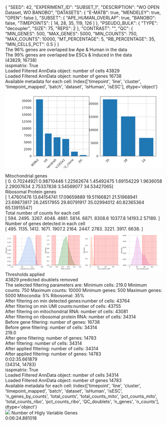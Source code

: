 {
  "SEED": 42,
  "EXPERIMENT_ID": "SUBSET_1",
  "DESCRIPTION": "WO OPEN Dataset, WO BANOBO",
  "DATASETS": {
    "E-MATB": true,
    "MENDELEY": true,
    "OPEN": false
  },
  "SUBSET": {
    "APE_HUMAN_OVERLAP": true,
    "BANOBO": false,
    "TIMEPOINTS": [
      14,
      28,
      35,
      119,
      126
    ]
  },
  "PSEUDO_BULK": {
    "TYPE": "decoupler",
    "SIZE": 75,
    "REPS": 2
  },
  "CONTRAST": "",
  "QC": {
    "MIN_GENES": 500,
    "MAX_GENES": 5000,
    "MIN_COUNTS": 750,
    "MAX_COUNTS": 10000,
    "MT_PERCENTAGE": 5,
    "RB_PERCENTAGE": 35,
    "MIN_CELLS_PCT": 0.5
  }
}  
The 96% genes are overlaped bw Ape & Human in the data  
The 99% genes are overlaped bw ESCs & Induced in the data  
(43829, 16738)  
isspmatrix: True  
Loaded Filtered AnnData object: number of cells 43829  
Loaded Filtered AnnData object: number of genes 16738  
Available metadata for each cell:  Index(['timepoint', 'line', 'cluster', 'timepoint_mapped', 'batch', 'dataset',
       'isHuman', 'isESC'],
      dtype='object')  
![](./appendix/linetimebar.png)
  
Mitochondrial genes  
[ 0.          0.70244921  0.98710446  1.22562674  1.45492475  1.69154229
  1.9636058   2.29007634  2.75337838  3.54569077 34.53427065]  
Ribosomal Protein genes  
[ 1.47601476 13.64154741 17.09659889 19.51166821 21.51968941 23.69873817
 26.24517955 29.80791917 35.02994012 40.82365364 65.13915547]  
Total number of counts for each cell  
[  594.   2495.   3267.   4048.   4881.   5814.   6871.   8308.6 10377.8
 14193.2 57189. ]  
Number of genes detected in each cell  
[ 495.  1135.  1412.  1671.  1907.2 2164.  2447.  2783.  3221.  3917.
 6638. ]  
![](./appendix/QC_thresholds.png)
Thresholds applied  
43829 predicted doublets removed  
The selected filtering parameters are: 
 Minimum cells: 219.0
 Minimum counts: 750
 Maximum counts: 10000
 Minimum genes: 500
 Maximum genes: 5000
 Mitocondia: 5%
 Ribosomal: 35%  
After filtering on min detected genes:number of cells: 43764  
After filtering on min UMI counts:number of cells: 43755  
After filtering on mitochondrial RNA: number of cells: 43081  
After filtering on ribosomal protein RNA: number of cells: 34314  
Before gene filtering: number of genes: 16738  
Before gene filtering: number of cells: 34314  
219.0  
After gene filtering: number of genes: 14783  
After filtering: number of cells: 34314  
After applied filtering: number of cells: 34314  
After applied filtering: number of genes: 14783  
0:02:35.661879  
(34314, 14783)  
isspmatrix: True  
Loaded Filtered AnnData object: number of cells 34314  
Loaded Filtered AnnData object: number of genes 14783  
Available metadata for each cell:  Index(['timepoint', 'line', 'cluster', 'timepoint_mapped', 'batch', 'dataset',
       'isHuman', 'isESC', 'n_genes_by_counts', 'total_counts',
       'total_counts_mito', 'pct_counts_mito', 'total_counts_ribo',
       'pct_counts_ribo', 'QC_doublets', 'n_genes', 'n_counts'],
      dtype='object')  
![](./appendix/1929.png)
Number of Higly Variable Genes  
0:06:24.881018  
